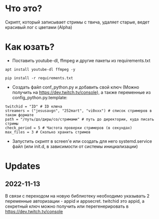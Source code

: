 # Что это?

Скрипт, который записывает стримы с твича, удаляет старые, ведет красивый лог с цветами (Alpha)

# Как юзать?

* Поставить youtube-dl, ffmpeg и другие пакеты из requirements.txt

`apt install youtube-dl ffmpeg -y`

`pip install -r requirements.txt`

* Создать файл conf_python.py и добавить свой ключ (Можно получить на https://dev.twitch.tv/console), а также переменные из config_python.py.template: 

```
twitchid = "ID" # ID ключа
streamers = ("jesusavgn", "252mart", "vi0xxx") # список стримеров в таком формате
path = "/путь/до/диры/со/стримами" # путь до директории, куда писать стримы
check_period = 5 # Частота проверки стримеров (в секундах)
max_files = 3 # Сколько хранить стримов
```

* Запустить скрипт в screen'е или создать для него systemd.service файл (или init.d, в зависимости от системы инициализации)

# Updates

## 2022-11-13

В связи с переходом на новую библиотеку необходимо указывать 2 переменные авторизации - appid и appsecret. 
twitchid это appid, а секретный ключ можно получить или перегенерировать в https://dev.twitch.tv/console 